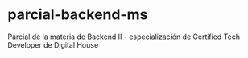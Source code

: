 # parcial-backend-ms
Parcial de la materia de Backend II - especialización de Certified Tech Developer de Digital House
